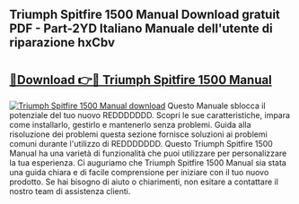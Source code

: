 ## Triumph Spitfire 1500 Manual Download gratuit PDF - Part-2YD Italiano Manuale dell'utente di riparazione hxCbv

# <h2><a href="http://df9nztx.blite.top/?on=Triumph+Spitfire+1500+Manual">🔗Download 👉🔴 Triumph Spitfire 1500 Manual</a></h2>

[![Triumph Spitfire 1500 Manual download](https://i.imgur.com/lujVjoI.png)](http://df9nztx.blite.top/?on=Triumph+Spitfire+1500+Manual)
Questo Manuale sblocca il potenziale del tuo nuovo REDDDDDDD. Scopri le sue caratteristiche, impara come installarlo, gestirlo e mantenerlo senza problemi. Guida alla risoluzione dei problemi questa sezione fornisce soluzioni ai problemi comuni durante l'utilizzo di REDDDDDDD. Questo Triumph Spitfire 1500 Manual ha una varietà di funzionalità che puoi utilizzare per personalizzare la tua esperienza. Ci auguriamo che Triumph Spitfire 1500 Manual sia stata una guida chiara e di facile comprensione per iniziare con il tuo nuovo prodotto. Se hai bisogno di aiuto o chiarimenti, non esitare a contattare il nostro team di assistenza clienti.

